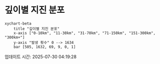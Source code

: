 # 깊이별 지진 분포

```mermaid
xychart-beta
    title "깊이별 지진 분포"
    x-axis ["0-10km", "11-30km", "31-70km", "71-150km", "151-300km", "300km+"]
    y-axis "발생 횟수" 0 --> 1634
    bar [505, 1632, 69, 9, 0, 1]
```

업데이트 시간: 2025-07-30 04:19:28

